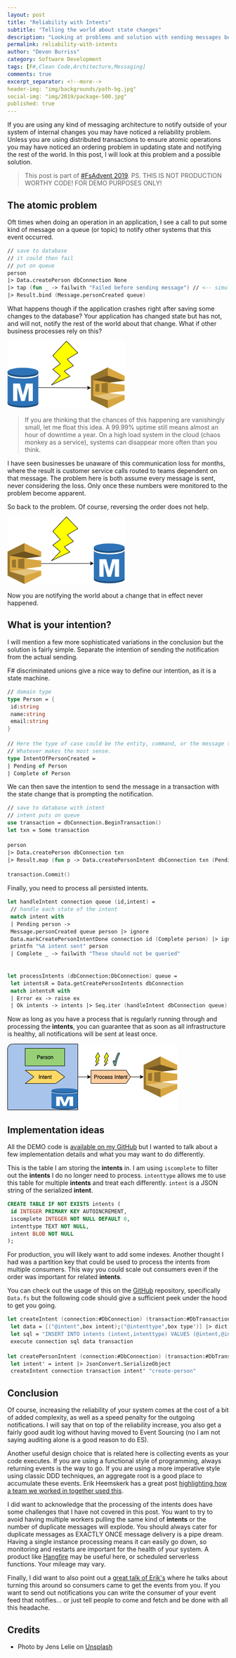 ```yaml
---
layout: post
title: "Reliability with Intents"
subtitle: "Telling the world about state changes"
description: "Looking at problems and solution with sending messages before and after changing internal state"
permalink: reliability-with-intents
author: "Devon Burriss"
category: Software Development
tags: [F#,Clean Code,Architecture,Messaging]
comments: true
excerpt_separator: <!--more-->
header-img: "img/backgrounds/path-bg.jpg"
social-img: "img/2019/package-500.jpg"
published: true
---
```

If you are using any kind of messaging architecture to notify outside of your system of internal changes you may have noticed a reliability problem. Unless you are using distributed transactions to ensure atomic operations you may have noticed an ordering problem in updating state and notifying the rest of the world. In this post, I will look at this problem and a possible solution.
<!--more-->

> This post is part of [#FsAdvent 2019](https://sergeytihon.com/2019/11/05/f-advent-calendar-in-english-2019/). PS. THIS IS NOT PRODUCTION WORTHY CODE! FOR DEMO PURPOSES ONLY!

## The atomic problem

Oft times when doing an operation in an application, I see a call to put some kind of message on a queue (or topic) to notify other systems that this event occurred.

```fsharp
// save to database
// it could then fail
// put on queue
person
|> Data.createPerson dbConnection None
|> tap (fun _ -> failwith "Failed before sending message") // <-- simulate application crash
|> Result.bind (Message.personCreated queue)
```

What happens though if the application crashes right after saving some changes to the database? Your application has changed state but has not, and will not, notify the rest of the world about that change. What if other business processes rely on this?

![persist state then send](/img/posts/2019/intents-1.png)

> If you are thinking that the chances of this happening are vanishingly small, let me float this idea. A 99.99% uptime still means almost an hour of downtime a year. On a high load system in the cloud (chaos monkey as a service), systems can disappear more often than you think.

I have seen businesses be unaware of this communication loss for months, where the result is customer service calls routed to teams dependent on that message. The problem here is both assume every message is sent, never considering the loss. Only once these numbers were monitored to the problem become apparent.

So back to the problem. Of course, reversing the order does not help.

![send then persist state](/img/posts/2019/intents-2.png)

Now you are notifying the world about a change that in effect never happened.

## What is your intention?

I will mention a few more sophisticated variations in the conclusion but the solution is fairly simple. Separate the intention of sending the notification from the actual sending. 

F# discriminated unions give a nice way to define our intention, as it is a state machine.

```fsharp
// domain type
type Person = {
 id:string
 name:string
 email:string
}

// Here the type of case could be the entity, command, or the message to be sent. 
// Whatever makes the most sense.
type IntentOfPersonCreated = 
| Pending of Person
| Complete of Person
```

We can then save the intention to send the message in a transaction with the state change that is prompting the notification.

```fsharp
// save to database with intent
// intent puts on queue
use transaction = dbConnection.BeginTransaction()
let txn = Some transaction

person 
|> Data.createPerson dbConnection txn
|> Result.map (fun p -> Data.createPersonIntent dbConnection txn (Pending p))

transaction.Commit()
```

Finally, you need to process all persisted intents.

```fsharp
let handleIntent connection queue (id,intent) =
 // handle each state of the intent
 match intent with
 | Pending person -> 
 Message.personCreated queue person |> ignore
 Data.markCreatePersonIntentDone connection id (Complete person) |> ignore
 printfn "%A intent sent" person
 | Complete _ -> failwith "These should not be queried"
 

let processIntents (dbConnection:DbConnection) queue =
 let intentsR = Data.getCreatePersonIntents dbConnection
 match intentsR with
 | Error ex -> raise ex
 | Ok intents -> intents |> Seq.iter (handleIntent dbConnection queue)
```

Now as long as you have a process that is regularly running through and processing the **intents**, you can guarantee that as soon as all infrastructure is healthy, all notifications will be sent at least once.

![transactional persistence of state and intention](/img/posts/2019/intents-3.png)

## Implementation ideas

All the DEMO code is [available on my GitHub](https://github.com/dburriss/intent-blog) but I wanted to talk about a few implementation details and what you may want to do differently.

This is the table I am storing the **intents** in. I am using `iscomplete` to filter out the **intents** I do no longer need to process. `intenttype` allows me to use this table for multiple **intents** and treat each differently. `intent` is a JSON string of the serialized **intent**.

```sql
CREATE TABLE IF NOT EXISTS intents (
 id INTEGER PRIMARY KEY AUTOINCREMENT,
 iscomplete INTEGER NOT NULL DEFAULT 0,
 intenttype TEXT NOT NULL,
 intent BLOB NOT NULL
);
```

For production, you will likely want to add some indexes. Another thought I had was a partition key that could be used to process the intents from multiple consumers. This way you could scale out consumers even if the order was important for related **intents**.

You can check out the usage of this on the [GitHub](https://github.com/dburriss/intent-blog) repository, specifically `Data.fs` but the following code should give a sufficient peek under the hood to get you going.

```fsharp
let createIntent (connection:#DbConnection) (transaction:#DbTransaction option) (intent:string) (type':string)=
 let data = [("@intent",box intent);("@intenttype",box type')] |> dict |> fun d -> DynamicParameters(d)
 let sql = "INSERT INTO intents (intent,intenttype) VALUES (@intent,@intenttype);"
 execute connection sql data transaction

let createPersonIntent (connection:#DbConnection) (transaction:#DbTransaction option) (intent:IntentOfPersonCreated) =
 let intent' = intent |> JsonConvert.SerializeObject
 createIntent connection transaction intent' "create-person"
```

## Conclusion

Of course, increasing the reliability of your system comes at the cost of a bit of added complexity, as well as a speed penalty for the outgoing notifications. I will say that on top of the reliability increase, you also get a fairly good audit log without having moved to Event Sourcing (no I am not saying auditing alone is a good reason to do ES).

Another useful design choice that is related here is collecting events as your code executes. If you are using a functional style of programming, always returning events is the way to go. If you are using a more imperative style using classic DDD techniques, an aggregate root is a good place to accumulate these events. Erik Heemskerk has a great post [highlighting how a team we worked in together used this](https://www.erikheemskerk.nl/ddd-persistence-recorded-event-driven-persistence/).

I did want to acknowledge that the processing of the intents does have some challenges that I have not covered in this post. You want to try to avoid having multiple workers pulling the same kind of **intents** or the number of duplicate messages will explode. You should always cater for duplicate messages as EXACTLY ONCE message delivery is a pipe dream. Having a single instance processing means it can easily go down, so monitoring and restarts are important for the health of your system. A product like [Hangfire](https://www.hangfire.io/) may be useful here, or scheduled serverless functions. Your mileage may vary.

Finally, I did want to also point out a [great talk of Erik's](https://www.youtube.com/watch?v=FkDZw9HmwQY&list=FLtCKfk3-Xz9K1kCkvT_v6aQ) where he talks about turning this around so consumers came to get the events from you. If you want to send out notifications you can write the consumer of your event feed that notifies... or just tell people to come and fetch and be done with all this headache.

## Credits

- Photo by Jens Lelie on [Unsplash](https://unsplash.com/photos/u0vgcIOQG08)